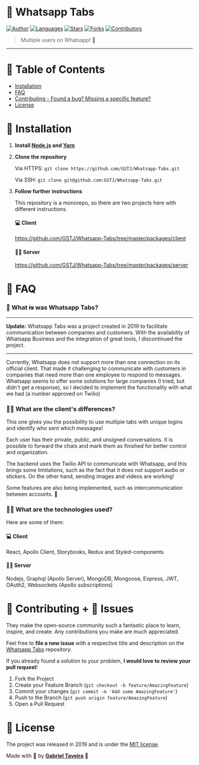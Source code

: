 # 💬 Whatsapp Tabs

[![Author](https://img.shields.io/badge/author-GSTJ-F2C702?style=flat-square)](https://github.com/GSTJ)
[![Languages](https://img.shields.io/github/languages/count/GSTJ/Whatsapp-Tabs?color=%23F2C702&style=flat-square)](#)
[![Stars](https://img.shields.io/github/stars/GSTJ/Whatsapp-Tabs?color=F2C702&style=flat-square)](https://github.com/GSTJ/Whatsapp-Tabs/stargazers)
[![Forks](https://img.shields.io/github/forks/GSTJ/Whatsapp-Tabs?color=%23F2C702&style=flat-square)](https://github.com/GSTJ/Whatsapp-Tabs/network/members)
[![Contributors](https://img.shields.io/github/contributors/GSTJ/Whatsapp-Tabs?color=F2C702&style=flat-square)](https://github.com/GSTJ/Whatsapp-Tabs/graphs/contributors)

> Multiple users on Whatsapp! 🎉

--- ---

# :pushpin: Table of Contents

* [Installation](#construction_worker-installation)
* [FAQ](#postbox-faq)
* [Contributing - Found a bug? Missing a specific feature?](#tada-contributing--bug-issues)
* [License](#closed_book-license)

# :construction_worker: Installation

1. **Install [Node.js](https://nodejs.org/en/download/) and [Yarn](https://yarnpkg.com/)**

2. **Clone the repository**

   Via HTTPS: `git clone https://github.com/GSTJ/Whatsapp-Tabs.git`

   Via SSH: `git clone git@github.com:GSTJ/Whatsapp-Tabs.git`

3. **Follow further instructions**

    This repository is a monorepo, so there are two projects here with different instructions.

    #### 💻 Client

    https://github.com/GSTJ/Whatsapp-Tabs/tree/master/packages/client

    #### 👨‍💻 Server

    https://github.com/GSTJ/Whatsapp-Tabs/tree/master/packages/server

# :postbox: FAQ

### 🙋‍ What ~~is~~ was Whatsapp Tabs?

--- ---
**Update:** Whatsapp Tabs was a project created in 2019 to facilitate communication between companies and customers. With the availability of Whatsapp Business and the integration of great tools, I discontinued the project.
--- ---
Currently, Whatsapp does not support more than one connection on its official client. That made it challenging to communicate with customers in companies that need more than one employee to respond to messages.
Whatsapp seems to offer some solutions for large companies (I tried, but didn't get a response), so I decided to implement the functionality with what we had (a number approved on Twilio)

### 🙋‍♂️ What are the client's differences?

This one gives you the possibility to use multiple tabs with unique logins and identify who sent which messages!

Each user has their private, public, and unsigned conversations. It is possible to forward the chats and mark them as finished for better control and organization.

The backend uses the Twilio API to communicate with Whatsapp, and this brings some limitations, such as the fact that it does not support audio or stickers. On the other hand, sending images and videos are working!

Some features are also being implemented, such as intercommunication between accounts. 🎅


### 👨‍🔬 What are the technologies used?

Here are some of them:

#### 💻 Client

React, Apollo Client, Storybooks, Redux and Styled-components

#### 👨‍💻 Server

Nodejs, Graphql (Apollo Server), MongoDB, Mongoose, Express, JWT, OAuth2, Websockets (Apollo subscriptions)

# :tada: Contributing + :bug: Issues

They make the open-source community such a fantastic place to learn, inspire, and create. Any contributions you make are much appreciated.

Feel free to **file a new issue** with a respective title and description on the [Whatsapp Tabs](https://github.com/GSTJ/Whatsapp-Tabs/issues) repository.

If you already found a solution to your problem, **I would love to review your pull request**!

1. Fork the Project
2. Create your Feature Branch (`git checkout -b feature/AmazingFeature`)
3. Commit your changes (`git commit -m 'Add some AmazingFeature'`)
4. Push to the Branch (`git push origin feature/AmazingFeature`)
5. Open a Pull Request

# :closed_book: License

The project was released in 2019 and is under the [MIT license](https://github.com/GSTJ/Whatsapp-Tabs/master/LICENSE).

Made with 💖 by [**Gabriel Taveira**](https://github.com/GSTJ)  🚀

